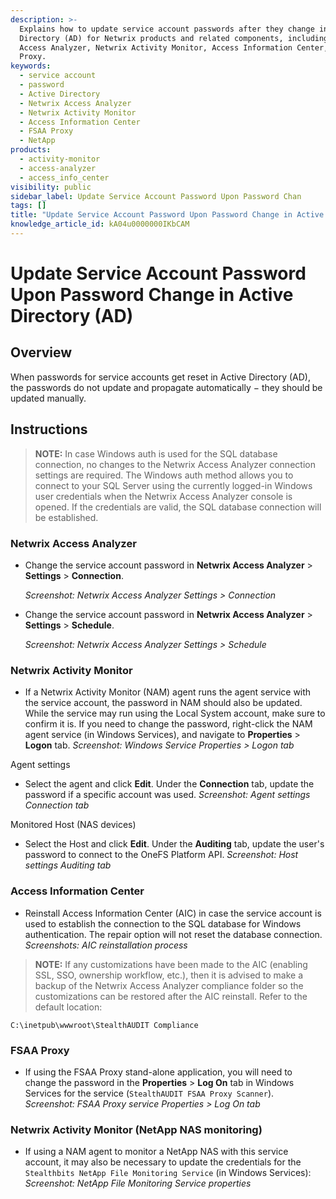 ```yaml
---
description: >-
  Explains how to update service account passwords after they change in Active
  Directory (AD) for Netwrix products and related components, including Netwrix
  Access Analyzer, Netwrix Activity Monitor, Access Information Center, and FSAA
  Proxy.
keywords:
  - service account
  - password
  - Active Directory
  - Netwrix Access Analyzer
  - Netwrix Activity Monitor
  - Access Information Center
  - FSAA Proxy
  - NetApp
products:
  - activity-monitor
  - access-analyzer
  - access_info_center
visibility: public
sidebar_label: Update Service Account Password Upon Password Chan
tags: []
title: "Update Service Account Password Upon Password Change in Active Directory (AD)"
knowledge_article_id: kA04u0000000IKbCAM
---
```


# Update Service Account Password Upon Password Change in Active Directory (AD)

## Overview

When passwords for service accounts get reset in Active Directory (AD), the passwords do not update and propagate automatically − they should be updated manually.

## Instructions

> **NOTE:** In case Windows auth is used for the SQL database connection, no changes to the Netwrix Access Analyzer connection settings are required. The Windows auth method allows you to connect to your SQL Server using the currently logged-in Windows user credentials when the Netwrix Access Analyzer console is opened. If the credentials are valid, the SQL database connection will be established.

### Netwrix Access Analyzer

- Change the service account password in **Netwrix Access Analyzer** > **Settings** > **Connection**.  
  <!-- Image not available: ka0Qk000000B8wj_0EM4u000008LaX4.png -->
  *Screenshot: Netwrix Access Analyzer Settings > Connection*

- Change the service account password in **Netwrix Access Analyzer** > **Settings** > **Schedule**.  
  <!-- Image not available: ka0Qk000000B8wj_0EM4u000008LaX9.png -->
  *Screenshot: Netwrix Access Analyzer Settings > Schedule*

### Netwrix Activity Monitor

- If a Netwrix Activity Monitor (NAM) agent runs the agent service with the service account, the password in NAM should also be updated. While the service may run using the Local System account, make sure to confirm it is. If you need to change the password, right-click the NAM agent service (in Windows Services), and navigate to **Properties** > **Logon** tab.  
  <!-- Image not available: ka0Qk000000B8wj_0EM4u000008LaXE.png -->
  *Screenshot: Windows Service Properties > Logon tab*

Agent settings

- Select the agent and click **Edit**. Under the **Connection** tab, update the password if a specific account was used.  
  <!-- Image not available: ka0Qk000000B8wj_0EMQk000008pAWz.png -->
  *Screenshot: Agent settings Connection tab*

Monitored Host (NAS devices)

- Select the Host and click **Edit**. Under the **Auditing** tab, update the user's password to connect to the OneFS Platform API.  
  <!-- Image not available: ka0Qk000000B8wj_0EMQk000008pAbp.png -->
  *Screenshot: Host settings Auditing tab*

### Access Information Center

- Reinstall Access Information Center (AIC) in case the service account is used to establish the connection to the SQL database for Windows authentication. The repair option will not reset the database connection.  
  <!-- Image not available: ka0Qk000000B8wj_0EM4u000008LaXJ.png -->
  <!-- Image not available: ka0Qk000000B8wj_0EM4u000008LaXO.png -->
  *Screenshots: AIC reinstallation process*

> **NOTE:** If any customizations have been made to the AIC (enabling SSL, SSO, ownership workflow, etc.), then it is advised to make a backup of the Netwrix Access Analyzer compliance folder so the customizations can be restored after the AIC reinstall. Refer to the default location:

```text
C:\inetpub\wwwroot\StealthAUDIT Compliance
```

### FSAA Proxy

- If using the FSAA Proxy stand-alone application, you will need to change the password in the **Properties** > **Log On** tab in Windows Services for the service (`StealthAUDIT FSAA Proxy Scanner`).  
  <!-- Image not available: ka0Qk000000B8wj_0EM4u000008LaXT.png -->
  *Screenshot: FSAA Proxy service Properties > Log On tab*

### Netwrix Activity Monitor (NetApp NAS monitoring)

- If using a NAM agent to monitor a NetApp NAS with this service account, it may also be necessary to update the credentials for the `Stealthbits NetApp File Monitoring Service` (in Windows Services):  
  <!-- Image not available: ka0Qk000000B8wj_0EM4u000008LaXY.png -->
  *Screenshot: NetApp File Monitoring Service properties*
